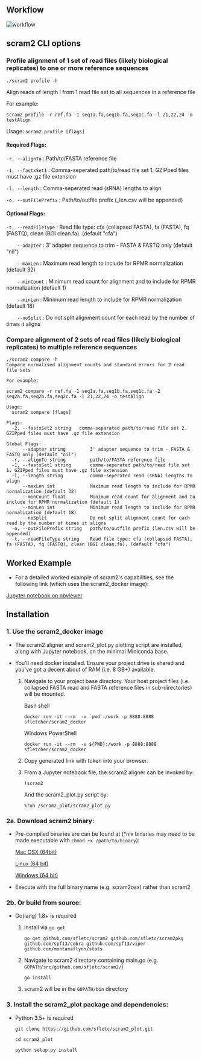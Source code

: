 ## Workflow

![workflow](https://cloud.githubusercontent.com/assets/5491692/25421042/4793d476-2a9e-11e7-9f41-9412f40f23f8.png)


## scram2 CLI options

### Profile alignment of 1 set of read files (likely biological replicates) to one or more reference sequences

```./scram2 profile -h```

Align reads of length l from 1 read file set to all sequences in a reference file

For example:

```scram2 profile -r ref.fa -1 seq1a.fa,seq1b.fa,seq1c.fa -l 21,22,24 -o testAlign```

Usage:
  ```scram2 profile [flags]```

#### Required Flags: ####

```-r, --alignTo```         : Path/to/FASTA reference file

```-1, --fastxSet1```       : Comma-seperated path/to/read file set 1. GZIPped files must have .gz file extension

```-l, --length```          : Comma-seperated read (sRNA) lengths to align

```-o, --outFilePrefix```   : Path/to/outfile prefix (_len.csv will be appended)



#### Optional Flags: ####

```-t, --readFileType```    : Read file type: cfa (collapsed FASTA), fa (FASTA), fq (FASTQ), clean (BGI clean.fa). (default "cfa")

```    --adapter```         : 3' adapter sequence to trim - FASTA & FASTQ only (default "nil")  

```    --maxLen```             : Maximum read length to include for RPMR normalization (default 32)

```    --minCount```         : Minimum read count for alignment and to include for RPMR normalization (default 1)

```    --minLen```             : Minimum read length to include for RPMR normalization (default 18)

```    --noSplit```                : Do not split alignment count for each read by the number of times it aligns


### Compare alignment of 2 sets of read files (likely biological replicates) to multiple reference sequences

```
./scram2 compare -h
Compare normalised alignment counts and standard errors for 2 read file sets

For example:

scram2 compare -r ref.fa -1 seq1a.fa,seq1b.fa,seq1c.fa -2 seq2a.fa,seq2b.fa,seq2c.fa -l 21,22,24 -o testAlign

Usage:
  scram2 compare [flags]

Flags:
  -2, --fastxSet2 string   comma-separated path/to/read file set 2. GZIPped files must have .gz file extension

Global Flags:
      --adapter string         3' adapter sequence to trim - FASTA & FASTQ only (default "nil")
  -r, --alignTo string         path/to/FASTA reference file
  -1, --fastxSet1 string       comma-seperated path/to/read file set 1. GZIPped files must have .gz file extension
  -l, --length string          comma-seperated read (sRNA) lengths to align
      --maxLen int             Maximum read length to include for RPMR normalization (default 32)
      --minCount float         Minimum read count for alignment and to include for RPMR normalization (default 1)
      --minLen int             Minimum read length to include for RPMR normalization (default 18)
      --noSplit                Do not split alignment count for each read by the number of times it aligns
  -o, --outFilePrefix string   path/to/outfile prefix (len.csv will be appended)
  -t, --readFileType string    Read file type: cfa (collapsed FASTA), fa (FASTA), fq (FASTQ), clean (BGI clean.fa). (default "cfa")
```



## Worked Example

- For a detailed worked example of scram2's capabilities, see the following link (which uses the scram2_docker image):

[Jupyter notebook on nbviewer](https://nbviewer.jupyter.org/github/sfletc/scram2_worked_example/blob/master/scram2_demonstration.ipynb)

## Installation

### 1. Use the scram2_docker image

- The scram2 aligner and scram2_plot.py plotting script are installed, along with Jupyter notebook, on the minimal Miniconda base.
- You'll need docker installed. Ensure your project drive is shared and you've got a decent about of RAM (i.e. 8 GB+) available.

    1. Navigate to your project base directory. Your host project files (i.e. collapsed FASTA read and FASTA reference files in sub-directories) will be mounted.
    
        Bash shell
        ```
        docker run -it --rm  -v `pwd`:/work -p 8888:8888 sfletcher/scram2_docker
        ```
        Windows PowerShell
        ```
        docker run -it --rm  -v ${PWD}:/work -p 8888:8888 sfletcher/scram2_docker
        ```
    2. Copy generated link with token into your browser.  

    3. From a Jupyter notebook file, the scram2 aligner can be invoked by:
        ```
        !scram2
        ```
        And the scram2_plot.py script by:
        ```
        %run /scram2_plot/scram2_plot.py
        ```

### 2a. Download scram2 binary:

- Pre-compiled binaries are can be found at (*nix binaries may need to be made executable with ```chmod +x /path/to/binary```):

	[Mac OSX (64bit)](https://bitbucket.org/stevefl/scram2/downloads/scram2osx)
	
	[Linux (64 bit)](https://bitbucket.org/stevefl/scram2/downloads/scram2linux)
	
	[Windows (64 bit)](https://bitbucket.org/stevefl/scram2/downloads/scram2win)

- Execute with the full binary name (e.g. scram2osx) rather than scram2

### 2b. Or build from source:

- Go(lang) 1.8+ is required
    
    1. Install via ```go get```
    
        ```
        go get github.com/sfletc/scram2 github.com/sfletc/scram2pkg github.com/spf13/cobra github.com/spf13/viper github.com/montanaflynn/stats
        ```
    2. Navigate to scram2 directory containing main.go (e.g. ```GOPATH/src/github.com/sfletc/scram2/```)
        
        ```go install```
    3. scram2 will be in the ```GOPATH/bin``` directory
    
### 3. Install the scram2_plot package and dependencies:

- Python 3.5+ is required 
        
    ```git clone https://github.com/sfletc/scram2_plot.git```
    
    ```cd scram2_plot```
    
    ```python setup.py install```
    
    
